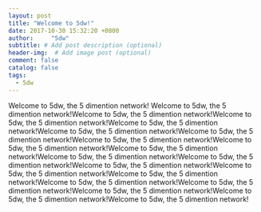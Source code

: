 ```yaml
---
layout: post
title: "Welcome to 5dw!"
date: 2017-10-30 15:32:20 +0800
author:     "5dw"
subtitle: # Add post description (optional)
header-img:  # Add image post (optional)
comment: false
catalog: false
tags:
  - 5dw
---
```

Welcome to 5dw, the 5 dimention network! Welcome to 5dw, the 5 dimention network!Welcome to 5dw, the 5 dimention network!Welcome to 5dw, the 5 dimention network!Welcome to 5dw, the 5 dimention network!Welcome to 5dw, the 5 dimention network!Welcome to 5dw, the 5 dimention network!Welcome to 5dw, the 5 dimention network!Welcome to 5dw, the 5 dimention network!Welcome to 5dw, the 5 dimention network!Welcome to 5dw, the 5 dimention network!Welcome to 5dw, the 5 dimention network!Welcome to 5dw, the 5 dimention network!Welcome to 5dw, the 5 dimention network!Welcome to 5dw, the 5 dimention network!Welcome to 5dw, the 5 dimention network!Welcome to 5dw, the 5 dimention network!Welcome to 5dw, the 5 dimention network!Welcome to 5dw, the 5 dimention network!Welcome to 5dw, the 5 dimention network!
